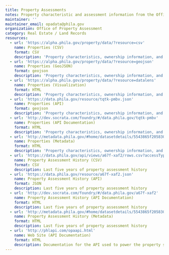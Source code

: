 ```yaml
---
title: Property Assessments
notes: Property characteristic and assessment information from the Office of Property Assessment. Updated twice per week.
maintainer: ''
maintainer_email: opadata@phila.gov
organization: Office of Property Assessment
category: Real Estate / Land Records
resources:
  - url: 'https://alpha.phila.gov/property/data/?resource=csv'
    name: Properties (CSV)
    format: CSV
    description: 'Property characteristics, ownership information, and most recent assessment.'
  - url: 'https://alpha.phila.gov/property/data/?resource=geojson'
    name: Properties (GeoJSON)
    format: geojson
    description: 'Property characteristics, ownership information, and most recent assessment.'
  - url: 'https://alpha.phila.gov/property/data/?resource=datalens'
    name: Properties (Visualization)
    format: HTML
    description: 'Property characteristics, ownership information, and most recent assessment.'
  - url: 'https://data.phila.gov/resource/tqtk-pmbv.json'
    name: Properties (API)
    format: geojson
    description: 'Property characteristics, ownership information, and most recent assessment.'
  - url: 'http://dev.socrata.com/foundry/#/data.phila.gov/tqtk-pmbv'
    name: Properties (API Documentation)
    format: HTML
    description: 'Property characteristics, ownership information, and most recent assessment.'
  - url: 'http://metadata.phila.gov/#home/datasetdetails/5543865f20583086178c4ee5/representationdetails/55d624fdad35c7e854cb21a4/'
    name: Properties (Metadata)
    format: HTML
    description: 'Property characteristics, ownership information, and most recent assessment.'
  - url: 'https://data.phila.gov/api/views/a67f-xaf2/rows.csv?accessType=DOWNLOAD'
    name: Property Assessment History (CSV)
    format: CSV
    description: Last five years of property assessment history
  - url: 'https://data.phila.gov/resource/a67f-xaf2.json'
    name: Property Assessment History (API)
    format: JSON
    description: Last five years of property assessment history
  - url: 'http://dev.socrata.com/foundry/#/data.phila.gov/a67f-xaf2'
    name: Property Assessment History (API Documentation)
    format: HTML
    description: Last five years of property assessment history
  - url: 'http://metadata.phila.gov/#home/datasetdetails/5543865f20583086178c4ee5/representationdetails/55d62f07ee9c74144746ccfd/'
    name: Property Assessment History (Metadata)
    format: HTML
    description: Last five years of property assessment history
  - url: 'http://phlapi.com/opaapi.html'
    name: Web Site (API Documentation)
    format: HTML
    description: Documentation for the API used to power the property search web site
---
```

